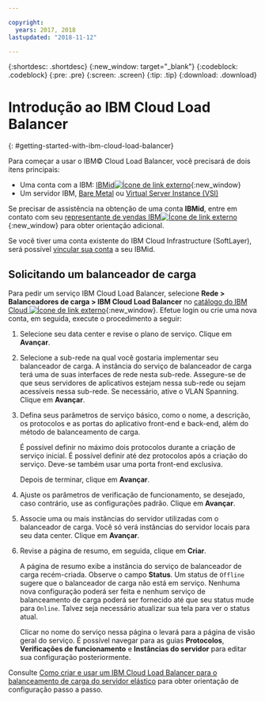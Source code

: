 ```yaml
---

copyright:
  years: 2017, 2018
lastupdated: "2018-11-12"

---
```


{:shortdesc: .shortdesc}
{:new_window: target="_blank"}
{:codeblock: .codeblock}
{:pre: .pre}
{:screen: .screen}
{:tip: .tip}
{:download: .download}


# Introdução ao IBM Cloud Load Balancer
{: #getting-started-with-ibm-cloud-load-balancer}

Para começar a usar o IBM© Cloud Load Balancer, você precisará de dois itens principais:

* Uma conta com a IBM: [IBMid![Ícone de link externo](../../icons/launch-glyph.svg "Ícone de link externo")](https://www.ibm.com/account/us-en/signup/register.html){:new_window}
* Um servidor IBM, [Bare Metal](/docs/bare-metal?topic=bare-metal-about) ou [Virtual Server Instance (VSI)](/docs/vsi?topic=virtual-servers-getting-started-with-virtual-servers#getting-started-with-virtual-servers)

Se precisar de assistência na obtenção de uma conta **IBMid**, entre em contato com seu [representante de vendas IBM![Ícone de link externo](../../icons/launch-glyph.svg "Ícone de link externo")](https://www.ibm.com/cloud-computing/bluemix/contact-us){:new_window} para obter orientação adicional.

Se você tiver uma conta existente do IBM Cloud Infrastructure (SoftLayer), será possível [vincular sua conta](/docs/account?topic=account-unifyingaccounts) a seu IBMid.

## Solicitando um balanceador de carga

Para pedir um serviço IBM Cloud Load Balancer, selecione **Rede > Balanceadores de carga > IBM Cloud Load Balancer** no [catálogo do IBM Cloud  ![Ícone de link externo](../../icons/launch-glyph.svg "Ícone de link externo")](https://console.bluemix.net/catalog/infrastructure/load-balancer-group){:new_window}. Efetue login ou crie uma nova conta, em seguida, execute o procedimento a seguir:

1. Selecione seu data center e revise o plano de serviço. Clique em **Avançar**.
2. Selecione a sub-rede na qual você gostaria implementar seu balanceador de carga. A instância do serviço de balanceador de carga terá uma de suas interfaces de rede nesta sub-rede. Assegure-se de que seus servidores de aplicativos estejam nessa sub-rede ou sejam acessíveis nessa sub-rede. Se necessário, ative o VLAN Spanning. Clique em **Avançar**.
3. Defina seus parâmetros de serviço básico, como o nome, a descrição, os protocolos e as portas do aplicativo front-end e back-end, além do método de balanceamento de carga. 

	É possível definir no máximo dois protocolos durante a criação de serviço inicial. É possível definir até dez protocolos após a criação do serviço. Deve-se também usar uma porta front-end exclusiva. 
	
	Depois de terminar, clique em **Avançar**.
	
4. Ajuste os parâmetros de verificação de funcionamento, se desejado, caso contrário, use as configurações padrão. Clique em **Avançar**.
5. Associe uma ou mais instâncias do servidor utilizadas com o balanceador de carga. Você só verá instâncias do servidor locais para seu data center. Clique em **Avançar**.
6. Revise a página de resumo, em seguida, clique em **Criar**.

	A página de resumo exibe a instância do serviço de balanceador de carga recém-criada. Observe o campo **Status**. Um status de `Offline` sugere que o balanceador de carga não está em serviço. Nenhuma nova configuração poderá ser feita e nenhum serviço de balanceamento de carga poderá ser fornecido até que seu status mude para `Online`. Talvez seja necessário atualizar sua tela para ver o status atual.

	Clicar no nome do serviço nessa página o levará para a página de visão geral do serviço. É possível navegar para as guias **Protocolos**, **Verificações de funcionamento** e **Instâncias do servidor** para editar sua configuração posteriormente.

Consulte [Como criar e usar um IBM Cloud Load Balancer para o balanceamento de carga do servidor elástico](/docs/infrastructure/loadbalancer-service?topic=loadbalancer-service-creating-and-using-an-ibm-cloud-load-balancer-for-elastic-server-load-balancing) para obter orientação de configuração passo a passo.
